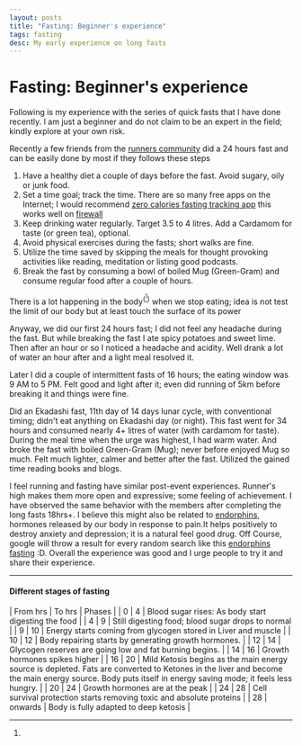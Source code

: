 ```yaml
---
layout: posts
title: "Fasting: Beginner's experience"
tags: fasting
desc: My early experience on long fasts
---
```


# Fasting: Beginner's experience

Following is my experience with the series of quick fasts that I have done recently.
I am just a beginner and do not claim to be an expert in the field; kindly explore at your own risk.

Recently a few friends from the [runners community](http://ncrunners.in/) did a 24 hours fast and
can be easily done by most if they follows these steps

1. Have a healthy diet a couple of days before the fast. Avoid sugary, oily or junk food.
2. Set a time goal; track the time. There are so many free apps on the Internet; I would recommend [zero calories fasting tracking app](https://play.google.com/store/apps/details?id=com.zelo_fasting.zelo&hl=en_US&gl=US) this works well on [firewall](https://play.google.com/store/apps/details?id=app.greyshirts.firewall&hl=en_US&gl=US)
3. Keep drinking water regularly. Target 3.5 to 4 litres. Add a Cardamom for taste (or green tea), optional.
4. Avoid physical exercises during the fasts; short walks are fine.
5. Utilize the time saved by skipping the meals for thought provoking activities like reading, meditation or listing good podcasts.
6. Break the fast by consuming a bowl of boiled Mug (Green-Gram) and consume regular food after a couple of hours.

There is a lot happening in the body<sup>([^FastingStages])</sup> when we stop eating; idea is not test the
limit of our body but at least touch the surface of its power

Anyway, we did our first 24 hours fast; I did not feel any headache during
the fast. But while breaking the fast I ate spicy potatoes and sweet lime. Then
after an hour or so I noticed a headache and acidity. Well drank a lot of water
an hour after and a light meal resolved it.

Later I did a couple of intermittent fasts of 16 hours; the eating window was 9 AM to
5 PM. Felt good and light after it; even did running of 5km before breaking it
and things were fine.

Did an Ekadashi fast, 11th day of 14 days lunar cycle, with conventional timing;
didn't eat anything on Ekadashi day (or night). This fast went for 34 hours and
consumed nearly 4+ litres of water (with cardamom for taste). During the meal time
when the urge was highest, I had warm water. And broke the fast with boiled
Green-Gram (Mug); never before enjoyed Mug so much. Felt much lighter, calmer
and better after the fast. Utilized the gained time reading books and blogs.

I feel running and fasting have similar post-event experiences. Runner's high makes them more open and expressive; some feeling
of achievement. I have observed the same behavior with the members after completing
the long fasts 18hrs+. I believe this might also be related to [endorphins](https://en.wikipedia.org/wiki/Endorphins), hormones released by our body in response to pain.It helps positively to destroy anxiety and depression; it is a natural feel good drug.
Off Course, google will throw a result for every random search like this [endorphins fasting](https://pubmed.ncbi.nlm.nih.gov/2289782/) :D.
Overall the experience was good and I urge people to try it and share their experience. 

---

#### Different stages of fasting
[^FastingStages]:

| From hrs | To hrs  | Phases                                                                                                                                                                                                  |
| 0        | 4       | Blood sugar rises: As body start digesting the food                                                                                                                                                     |
| 4        | 9       | Still digesting food; blood sugar drops to normal                                                                                                                                                       |
| 9        | 10      | Energy starts coming from glycogen stored in Liver and muscle                                                                                                                                           |
| 10       | 12      | Body repairing starts by generating growth hormones.                                                                                                                                                    |
| 12       | 14      | Glycogen reserves are going low and fat burning begins.                                                                                                                                                 |
| 14       | 16      | Growth hormones spikes higher                                                                                                                                                                           |
| 16       | 20      | Mild Ketosis begins as the main energy source is depleted. Fats are converted to Ketones in the liver and become the main energy source. Body puts itself in energy saving mode; it feels less hungry. |
| 20       | 24      | Growth hormones are at the peak                                                                                                                                                                         |
| 24       | 28      | Cell survival protection starts removing toxic and absolute proteins                                                                                                                                    |
| 28       | onwards | Body is fully adapted to deep ketosis                                                                                                                                                                   |
